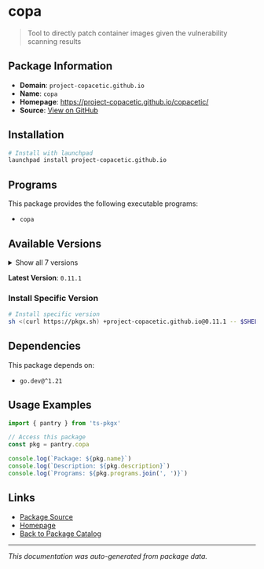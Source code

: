 # copa

> Tool to directly patch container images given the vulnerability scanning results

## Package Information

- **Domain**: `project-copacetic.github.io`
- **Name**: `copa`
- **Homepage**: https://project-copacetic.github.io/copacetic/
- **Source**: [View on GitHub](https://github.com/pkgxdev/pantry/tree/main/projects/project-copacetic.github.io/package.yml)

## Installation

```bash
# Install with launchpad
launchpad install project-copacetic.github.io
```

## Programs

This package provides the following executable programs:

- `copa`

## Available Versions

<details>
<summary>Show all 7 versions</summary>

- `0.11.1`, `0.11.0`, `0.10.0`, `0.9.0`, `0.8.0`
- `0.7.0`, `0.6.2`

</details>

**Latest Version**: `0.11.1`

### Install Specific Version

```bash
# Install specific version
sh <(curl https://pkgx.sh) +project-copacetic.github.io@0.11.1 -- $SHELL -i
```

## Dependencies

This package depends on:

- `go.dev@^1.21`

## Usage Examples

```typescript
import { pantry } from 'ts-pkgx'

// Access this package
const pkg = pantry.copa

console.log(`Package: ${pkg.name}`)
console.log(`Description: ${pkg.description}`)
console.log(`Programs: ${pkg.programs.join(', ')}`)
```

## Links

- [Package Source](https://github.com/pkgxdev/pantry/tree/main/projects/project-copacetic.github.io/package.yml)
- [Homepage](https://project-copacetic.github.io/copacetic/)
- [Back to Package Catalog](../../package-catalog.md)

---

*This documentation was auto-generated from package data.*
